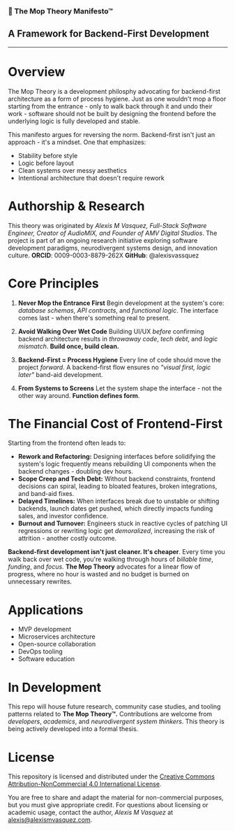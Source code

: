 ### 🧽 The Mop Theory Manifesto™
## A Framework for Backend-First Development

---

# Overview
The Mop Theory is a development philosphy advocating for backend-first architecture as a form of process hygiene. Just as one wouldn't mop a floor starting from the entrance - only to walk back through it and undo their work - software should not be built by designing the frontend before the underlying logic is fully developed and stable.

This manifesto argues for reversing the norm. Backend-first isn't just an approach - it's a mindset.
One that emphasizes:
- Stability before style
- Logic before layout
- Clean systems over messy aesthetics
- Intentional architecture that doesn't require rework

# Authorship & Research 
This theory was originated by *Alexis M Vasquez, Full-Stack Software Engineer, Creator of AudioMIX, and Founder of AMV Digital Studios*. The project is part of an ongoing research initiative exploring software development paradigms, neurodivergent systems design, and innovation culture.
**ORCID**: 0009-0003-8879-262X
**GitHub**: @alexisvassquez

# Core Principles
1. **Never Mop the Entrance First**
Begin development at the system's core: *database schemas*, *API contracts*, and *functional logic*. The interface comes last - when there's something real to present.

2. **Avoid Walking Over Wet Code**
Building UI/UX *before* confirming backend architecture results in *throwaway code*, *tech debt*, and *logic mismatch*. **Build once, build clean.**

3. **Backend-First = Process Hygiene** 
Every line of code should move the project *forward*. A backend-first flow ensures no *"visual first, logic later"* band-aid development.

4. **From Systems to Screens**
Let the system shape the interface - not the other way around. **Function defines form**.

# The Financial Cost of Frontend-First
Starting from the frontend often leads to:
- **Rework and Refactoring:** Designing interfaces before solidifying the system's logic frequently means rebuilding UI components when the backend changes - doubling dev hours.
- **Scope Creep and Tech Debt:** Without backend constraints, frontend decisions can spiral, leading to bloated features, broken integrations, and band-aid fixes.
- **Delayed Timelines:** When interfaces break due to unstable or shifting backends, launch dates get pushed, which directly impacts funding sales, and investor confidence.
- **Burnout and Turnover:** Engineers stuck in reactive cycles of patching UI regressions or rewriting logic get *demoralized*, increasing the risk of attrition - another costly outcome.

**Backend-first development isn't just cleaner. It's cheaper**.
Every time you walk back over wet code, you're walking through hours of *billable time*, *funding*, and *focus.* **The Mop Theory** advocates for a linear flow of progress, where no hour is wasted and no budget is burned on unnecessary rewrites.
 
# Applications
- MVP development
- Microservices architecture
- Open-source collaboration
- DevOps tooling
- Software education

# In Development
This repo will house future research, community case studies, and tooling patterns related to **The Mop Theory™.** Contributions are welcome from *developers*, *academics*, and *neurodivergent system thinkers*.
This theory is being actively developed into a formal thesis.

# License
This repository is licensed and distributed under the [Creative Commons Attribution-NonCommercial 4.0 International License](http://creativecommons.org/licenses/by-nc/4.0/).

You are free to share and adapt the material for non-commercial purposes, but you must give appropriate credit. For questions about licensing or academic usage, contact the author, *Alexis M Vasquez* at [alexis@alexismvasquez.com](mailto:alexis@alexismvasquez.com).
